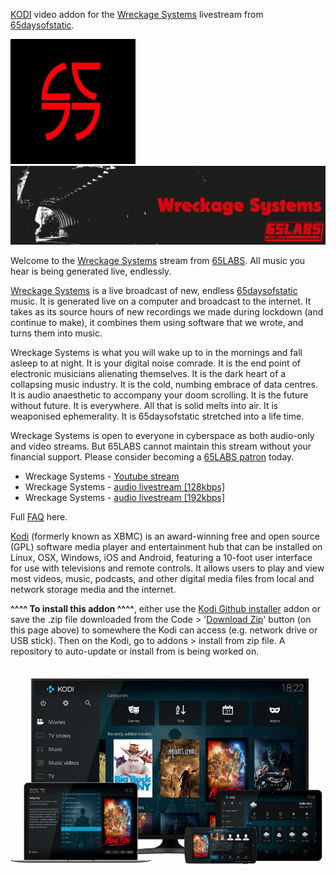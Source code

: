 <a href="https://kodi.tv">KODI<a> video addon for the <a href="https://65daysofstatic.com/WreckageSystems_FAQ">Wreckage Systems</a> livestream from <a href="https://65daysofstatic.com">65daysofstatic</a>.<br>

<img src="https://github.com/leopheard/WreckageSystems/blob/master/resources/media/65_alt_square.gif?raw=true" width="200" height="200" alt="65dos Wreckage Systems"><img src="https://github.com/leopheard/WreckageSystems/blob/master/resources/media/5.jpg?raw=true" alt="65dos Wreckage Systems"><br>

Welcome to the <a href="https://www.youtube.com/watch?v=eIh706ZRmN0">Wreckage Systems</a> stream from <a href="https://65daysofstatic.com">65LABS</a>. All music you hear is being generated live, endlessly.<br>

<a href="https://youtu.be/Q9wwNmd78Ik">Wreckage Systems</a> is a live broadcast of new, endless <a href="https://65daysofstatic.com">65daysofstatic</a> music. It is generated live on a computer and broadcast to the internet. It takes as its source hours of new recordings we made during lockdown (and continue to make), it combines them using software that we wrote, and turns them into music.<br>

Wreckage Systems is what you will wake up to in the mornings and fall asleep to at night. It is your digital noise comrade. It is the end point of electronic musicians alienating themselves. It is the dark heart of a collapsing music industry. It is the cold, numbing embrace of data centres. It is audio anaesthetic to accompany your doom scrolling. It is the future without future. It is everywhere. All that is solid melts into air. It is weaponised ephemerality. It is 65daysofstatic stretched into a life time.

Wreckage Systems is open to everyone in cyberspace as both audio-only and video streams. But 65LABS cannot maintain this stream without your financial support. Please consider becoming a <a href="https://wreckage.systems">65LABS patron</a> today.<br>

- Wreckage Systems - <a href="https://www.youtube.com/watch?v=eIh706ZRmN0">Youtube stream</a><br>
- Wreckage Systems - <a href="https://wreckage-systems.club/radio/8000/radio.mp3">audio livestream [128kbps]</a><br>
- Wreckage Systems - <a href="https://wreckage-systems.club/radio/8000/stream192.mp3">audio livestream [192kbps]</a><br>

Full <a href="https://65daysofstatic.com/WreckageSystems_FAQ">FAQ</a> here.

<a href="https://www.kodi.tv">Kodi</a> (formerly known as XBMC) is an award-winning free and open source (GPL) software media player and entertainment hub that can be installed on Linux, OSX, Windows, iOS and Android, featuring a 10-foot user interface for use with televisions and remote controls. It allows users to play and view most videos, music, podcasts, and other digital media files from local and network storage media and the internet.<br>

<b>^^^^ To install this addon ^^^^</b>, either use the <a href="https://www.tvaddons.co/github-browser-kodi/">Kodi Github installer</a> addon or save the .zip file downloaded from the Code > '<a href="https://github.com/leopheard/WreckageSystems/archive/refs/heads/master.zip">Download Zip</a>' button (on this page above) to somewhere the Kodi can access (e.g. network drive or USB stick). Then on the Kodi, go to addons > install from zip file. A repository to auto-update or install from is being worked on.<br>

<br><a href="https://www.kodi.tv"><img src="https://github.com/leopheard/Audio-Podcasts/blob/master/resources/media/about--devices.jpg?raw=true">
